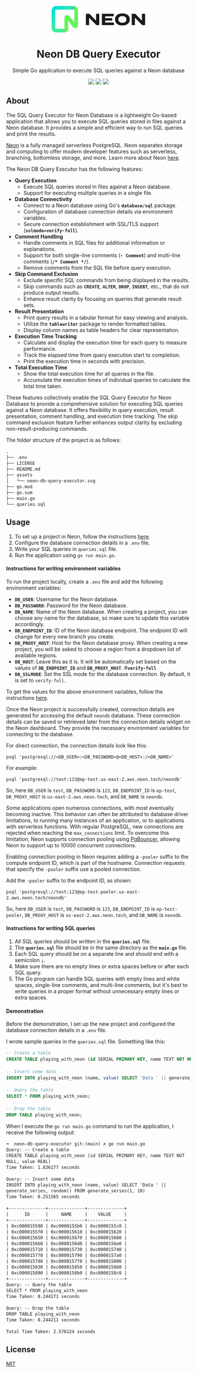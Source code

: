 <div align="center">
<img src="assets/neon-db-query-executor.svg" height="auto" width="auto" />
<br />
<h1>Neon DB Query Executor</h1>
<p>
Simple Go application to execute SQL queries against a Neon database
</p>
<a href="https://github.com/iamrajiv/neon-db-query-executor/network/members"><img src="https://img.shields.io/github/forks/iamrajiv/neon-db-query-executor?color=0969da&style=for-the-badge" height="auto" width="auto" /></a>
<a href="https://github.com/iamrajiv/neon-db-query-executor/stargazers"><img src="https://img.shields.io/github/stars/iamrajiv/neon-db-query-executor?color=0969da&style=for-the-badge" height="auto" width="auto" /></a>
<a href="https://github.com/iamrajiv/neon-db-query-executor/blob/main/LICENSE"><img src="https://img.shields.io/github/license/iamrajiv/neon-db-query-executor?color=0969da&style=for-the-badge" height="auto" width="auto" /></a>
</div>

## About

The SQL Query Executor for Neon Database is a lightweight Go-based application that allows you to execute SQL queries stored in files against a Neon database. It provides a simple and efficient way to run SQL queries and print the results.

[Neon](https://neon.tech/) is a fully managed serverless PostgreSQL. Neon separates storage and computing to offer modern developer features such as serverless, branching, bottomless storage, and more. Learn more about Neon [here](https://neon.tech/docs/introduction).

The Neon DB Query Executor has the following features:

- **Query Execution**
  - Execute SQL queries stored in files against a Neon database.
  - Support for executing multiple queries in a single file.
- **Database Connectivity**
  - Connect to a Neon database using Go's **`database/sql`** package.
  - Configuration of database connection details via environment variables.
  - Secure connection establishment with SSL/TLS support (**`sslmode=verify-full`**).
- **Comment Handling**
  - Handle comments in SQL files for additional information or explanations.
  - Support for both single-line comments (**`- Comment`**) and multi-line comments (**`/* Comment */`**).
  - Remove comments from the SQL file before query execution.
- **Skip Command Exclusion**
  - Exclude specific SQL commands from being displayed in the results.
  - Skip commands such as **`CREATE`**, **`ALTER`**, **`DROP`**, **`INSERT`**, etc., that do not produce output results.
  - Enhance result clarity by focusing on queries that generate result sets.
- **Result Presentation**
  - Print query results in a tabular format for easy viewing and analysis.
  - Utilize the **`tablewriter`** package to render formatted tables.
  - Display column names as table headers for clear representation.
- **Execution Time Tracking**
  - Calculate and display the execution time for each query to measure performance.
  - Track the elapsed time from query execution start to completion.
  - Print the execution time in seconds with precision.
- **Total Execution Time**
  - Show the total execution time for all queries in the file.
  - Accumulate the execution times of individual queries to calculate the total time taken.

These features collectively enable the SQL Query Executor for Neon Database to provide a comprehensive solution for executing SQL queries against a Neon database. It offers flexibility in query execution, result presentation, comment handling, and execution time tracking. The skip command exclusion feature further enhances output clarity by excluding non-result-producing commands.

The folder structure of the project is as follows:

```shell
.
├── .env
├── LICENSE
├── README.md
├── assets
│   └── neon-db-query-executor.svg
├── go.mod
├── go.sum
├── main.go
└── queries.sql
```

## Usage

1. To set up a project in Neon, follow the instructions [here](https://neon.tech/docs/get-started-with-neon/setting-up-a-project).
2. Configure the database connection details in a `.env` file.
3. Write your SQL queries in `queries.sql` file.
4. Run the application using `go run main.go`.

#### Instructions for writing environment variables

To run the project locally, create a `.env` file and add the following environment variables:

- **`DB_USER`**: Username for the Neon database.
- **`DB_PASSWORD`**: Password for the Neon database.
- **`DB_NAME`**: Name of the Neon database. When creating a project, you can choose any name for the database, so make sure to update this variable accordingly.
- **`DB_ENDPOINT_ID`**: ID of the Neon database endpoint. The endpoint ID will change for every new branch you create.
- **`DB_PROXY_HOST`**: Host for the Neon database proxy. When creating a new project, you will be asked to choose a region from a dropdown list of available regions.
- **`DB_HOST`**: Leave this as it is. It will be automatically set based on the values of **`DB_ENDPOINT_ID`** and **`DB_PROXY_HOST`**. #**`verify-full`**
- **`DB_SSLMODE`**: Set the SSL mode for the database connection. By default, it is set to `verify-full`.

To get the values for the above environment variables, follow the instructions [here](https://neon.tech/docs/get-started-with-neon/setting-up-a-project#step-3-connect-to-your-neon-database).

Once the Neon project is successfully created, connection details are generated for accessing the default `neondb` database. These connection details can be saved or retrieved later from the connection details widget on the Neon dashboard. They provide the necessary environment variables for connecting to the database.

For direct connection, the connection details look like this:

```shell
psql 'postgresql://<DB_USER>:<DB_PASSWORD>@<DB_HOST>:/<DB_NAME>'
```

For example:

```shell
psql 'postgresql://test:123@ep-test.us-east-2.aws.neon.tech/neondb'
```

So, here `DB_USER` is `test`, `DB_PASSWORD` is `123`, `DB_ENDPOINT_ID` is `ep-test`, `DB_PROXY_HOST` is `us-east-2.aws.neon.tech`, and `DB_NAME` is `neondb`.

Some applications open numerous connections, with most eventually becoming inactive. This behavior can often be attributed to database driver limitations, to running many instances of an application, or to applications with serverless functions. With regular PostgreSQL, new connections are rejected when reaching the `max_connections` limit. To overcome this limitation, Neon supports connection pooling using [PgBouncer](https://www.pgbouncer.org/), allowing Neon to support up to 10000 concurrent connections.

Enabling connection pooling in Neon requires adding a `-pooler` suffix to the compute endpoint ID, which is part of the hostname. Connection requests that specify the `-pooler` suffix use a pooled connection.

Add the `-pooler` suffix to the endpoint ID, as shown:

```shell
psql 'postgresql://test:123@ep-test-pooler.us-east-2.aws.neon.tech/neondb'
```

So, here `DB_USER` is `test`, `DB_PASSWORD` is `123`, `DB_ENDPOINT_ID` is `ep-test-pooler`, `DB_PROXY_HOST` is `us-east-2.aws.neon.tech`, and `DB_NAME` is `neondb`.

#### Instructions for writing SQL queries

1. All SQL queries should be written in the **`queries.sql`** file.
2. The **`queries.sql`** file should be in the same directory as the **`main.go`** file.
3. Each SQL query should be on a separate line and should end with a semicolon **`;`**.
4. Make sure there are no empty lines or extra spaces before or after each SQL query.
5. The Go program can handle SQL queries with empty lines and white spaces, single-line comments, and multi-line comments, but it's best to write queries in a proper format without unnecessary empty lines or extra spaces.

#### Demonstration

Before the demonstration, I set up the new project and configured the database connection details in a `.env` file.

I wrote sample queries in the `queries.sql` file. Something like this:

```sql
-- Create a table
CREATE TABLE playing_with_neon (id SERIAL PRIMARY KEY, name TEXT NOT NULL, value REAL);

-- Insert some data
INSERT INTO playing_with_neon (name, value) SELECT 'Data ' || generate_series, random() FROM generate_series(1, 10);

-- Query the table
SELECT * FROM playing_with_neon;

-- Drop the table
DROP TABLE playing_with_neon;

```

When I execute the `go run main.go` command to run the application, I receive the following output:

```shell
➜  neon-db-query-executor git:(main) ✗ go run main.go
Query: -- Create a table
CREATE TABLE playing_with_neon (id SERIAL PRIMARY KEY, name TEXT NOT NULL, value REAL)
Time Taken: 1.836177 seconds

Query: -- Insert some data
INSERT INTO playing_with_neon (name, value) SELECT 'Data ' || generate_series, random() FROM generate_series(1, 10)
Time Taken: 0.251565 seconds

+--------------+--------------+--------------+
|      ID      |     NAME     |    VALUE     |
+--------------+--------------+--------------+
| 0xc000015590 | 0xc0000155b0 | 0xc0000155c0 |
| 0xc0000155f0 | 0xc000015610 | 0xc000015620 |
| 0xc000015650 | 0xc000015670 | 0xc000015680 |
| 0xc0000156b0 | 0xc0000156d0 | 0xc0000156e0 |
| 0xc000015710 | 0xc000015730 | 0xc000015740 |
| 0xc000015770 | 0xc000015790 | 0xc0000157a0 |
| 0xc0000157d0 | 0xc0000157f0 | 0xc000015800 |
| 0xc000015830 | 0xc000015850 | 0xc000015860 |
| 0xc000015890 | 0xc0000158b0 | 0xc0000158c0 |
+--------------+--------------+--------------+
Query: -- Query the table
SELECT * FROM playing_with_neon
Time Taken: 0.244171 seconds

Query: -- Drop the table
DROP TABLE playing_with_neon
Time Taken: 0.244211 seconds

Total Time Taken: 2.576124 seconds
```

## License

[MIT](https://github.com/iamrajiv/neon-db-query-executor/blob/main/LICENSE)
